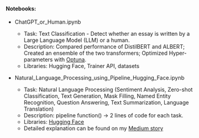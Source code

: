 #### Notebooks:

* ChatGPT_or_Human.ipynb
  - Task: Text Classification - Detect whether an essay is written by a Large Language Model (LLM) or a human.
  - Description: Compared performance of DistilBERT and ALBERT; Created an ensemble of the two transformers; Optimized Hyper-parameters with [Optuna](https://optuna.org/).
  - Libraries: Hugging Face, Trainer API, datasets
 
* Natural_Language_Processing_using_Pipeline_Hugging_Face.ipynb
  - Task: Natural Language Processing (Sentiment Analysis, Zero-shot Classification, Text Generation, Mask Filling, Named Entity Recognition, Question Answering, Text Summarization, Language Translation)
  - Description: pipeline function() -> 2 lines of code for each task.
  - Libraries: [Hugging Face](https://huggingface.co/)
  - Detailed explanation can be found on my [Medium story](https://medium.com/@supersjgk/natural-language-processing-with-just-2-lines-of-code-hugging-face-799d3f0ae30a)
